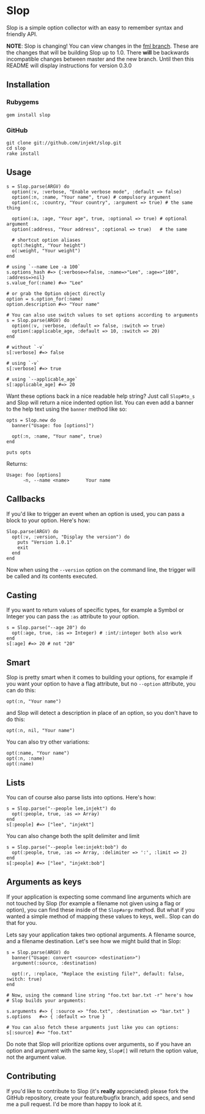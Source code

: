 Slop
====

Slop is a simple option collector with an easy to remember syntax and friendly API.

**NOTE**: Slop is changing! You can view changes in the
[fml branch](https://github.com/injekt/slop/tree/fml). These are the changes
that will be building Slop up to 1.0. There **will** be backwards incompatible
changes between master and the new branch. Until then this README will
display instructions for version 0.3.0

Installation
------------

### Rubygems

    gem install slop

### GitHub

    git clone git://github.com/injekt/slop.git
    cd slop
    rake install

Usage
-----

    s = Slop.parse(ARGV) do
      option(:v, :verbose, "Enable verbose mode", :default => false)
      option(:n, :name, "Your name", true) # compulsory argument
      option(:c, :country, "Your country", :argument => true) # the same thing

      option(:a, :age, "Your age", true, :optional => true) # optional argument
      option(:address, "Your address", :optional => true)   # the same

      # shortcut option aliases
      opt(:height, "Your height")
      o(:weight, "Your weight")
    end

    # using `--name Lee -a 100`
    s.options_hash #=> {:verbose=>false, :name=>"Lee", :age=>"100", :address=>nil}
    s.value_for(:name) #=> "Lee"

    # or grab the Option object directly
    option = s.option_for(:name)
    option.description #=> "Your name"

    # You can also use switch values to set options according to arguments
    s = Slop.parse(ARGV) do
      option(:v, :verbose, :default => false, :switch => true)
      option(:applicable_age, :default => 10, :switch => 20)
    end

    # without `-v`
    s[:verbose] #=> false

    # using `-v`
    s[:verbose] #=> true

    # using `--applicable_age`
    s[:applicable_age] #=> 20

Want these options back in a nice readable help string? Just call `Slop#to_s`
and Slop will return a nice indented option list. You can even add a banner to
the help text using the `banner` method like so:

    opts = Slop.new do
      banner("Usage: foo [options]")

      opt(:n, :name, "Your name", true)
    end

    puts opts

Returns:

    Usage: foo [options]
          -n, --name <name>      Your name

Callbacks
---------

If you'd like to trigger an event when an option is used, you can pass a
block to your option. Here's how:

    Slop.parse(ARGV) do
      opt(:v, :version, "Display the version") do
        puts "Version 1.0.1"
        exit
      end
    end

Now when using the `--version` option on the command line, the trigger will
be called and its contents executed.

Casting
-------

If you want to return values of specific types, for example a Symbol or Integer
you can pass the `:as` attribute to your option.

    s = Slop.parse("--age 20") do
      opt(:age, true, :as => Integer) # :int/:integer both also work
    end
    s[:age] #=> 20 # not "20"

Smart
-----

Slop is pretty smart when it comes to building your options, for example if you
want your option to have a flag attribute, but no `--option` attribute, you
can do this:

    opt(:n, "Your name")

and Slop will detect a description in place of an option, so you don't have to
do this:

    opt(:n, nil, "Your name")

You can also try other variations:

    opt(:name, "Your name")
    opt(:n, :name)
    opt(:name)

Lists
-----

You can of course also parse lists into options. Here's how:

    s = Slop.parse("--people lee,injekt") do
      opt(:people, true, :as => Array)
    end
    s[:people] #=> ["lee", "injekt"]

You can also change both the split delimiter and limit

    s = Slop.parse("--people lee:injekt:bob") do
      opt(:people, true, :as => Array, :delimiter => ':', :limit => 2)
    end
    s[:people] #=> ["lee", "injekt:bob"]

Arguments as keys
-----------------

If your application is expecting some command line arguments which are not
touched by Slop (for example a filename not given using a flag or option), you
can find these inside of the `Slop#argv` method. But what if you wanted a simple
method of mapping these values to keys, well.. Slop can do that for you.

Lets say your application takes two optional arguments. A filename source, and
a filename destination. Let's see how we might build that in Slop:

    s = Slop.parse(ARGV) do
      banner("Usage: convert <source> <destination>")
      argument(:source, :destination)

      opt(:r, :replace, "Replace the existing file?", default: false, switch: true)
    end

    # Now, using the command line string "foo.txt bar.txt -r" here's how
    # Slop builds your arguments:

    s.arguments #=> { :source => "foo.txt", :destination => "bar.txt" }
    s.options   #=> { :default => true }

    # You can also fetch these arguments just like you can options:
    s[:source] #=> "foo.txt"

Do note that Slop will prioritize options over arguments, so if you have an
option and argument with the same key, `Slop#[]` will return the option value,
not the argument value.

Contributing
------------

If you'd like to contribute to Slop (it's **really** appreciated) please fork
the GitHub repository, create your feature/bugfix branch, add specs, and send
me a pull request. I'd be more than happy to look at it.
